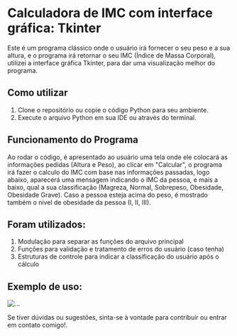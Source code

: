 # Calculadora de IMC com interface gráfica: Tkinter

Este é um programa clássico onde o usuário irá fornecer o seu peso e a sua altura, e o programa irá retornar o seu IMC (Índice de Massa Corporal),
utilizei a interface gráfica Tkinter, para dar uma visualização melhor do programa.

## Como utilizar

1. Clone o repositório ou copie o código Python para seu ambiente.
2. Execute o arquivo Python em sua IDE ou através do terminal.

## Funcionamento do Programa

Ao rodar o código, é apresentado ao usuário uma tela onde ele colocará as informações pedidas (Altura e Peso), ao clicar em "Calcular", o programa irá
fazer o calculo do IMC com base nas informações passadas, logo abaixo, aparecerá uma mensagem indicando o IMC da pessoa, e mais a baixo, qual a sua
classificação (Magreza, Normal, Sobrepeso, Obesidade, Obesidade Grave). Caso a pessoa esteja acima do peso, é mostrado também o nivel de obesidade da
pessoa (I, II, III).

## Foram utilizados:

1. Modulação para separar as funções do arquivo principal
2. Funções para validação e tratamento de erros do usuário (caso tenha)
3. Estruturas de controle para indicar a classificação do usuário após o cálculo

## Exemplo de uso:

![...](https://i.imgur.com/RrvIXOk.png)

Se tiver dúvidas ou sugestões, sinta-se à vontade para contribuir ou entrar em contato comigo!.
